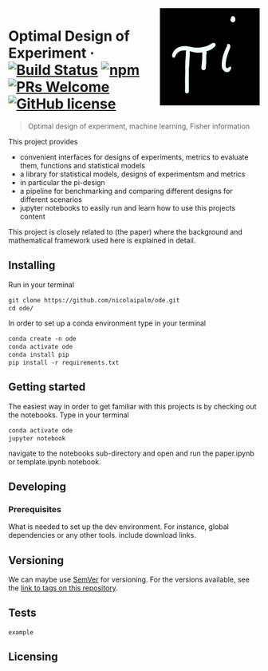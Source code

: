 <img src="./images/pi_design.jpeg" alt="Logo of the project" align="right" width="200">

# Optimal Design of Experiment &middot; [![Build Status](https://img.shields.io/travis/npm/npm/latest.svg?style=flat-square)](https://travis-ci.org/npm/npm) [![npm](https://img.shields.io/npm/v/npm.svg?style=flat-square)](https://www.npmjs.com/package/npm) [![PRs Welcome](https://img.shields.io/badge/PRs-welcome-brightgreen.svg?style=flat-square)](http://makeapullrequest.com) [![GitHub license](https://img.shields.io/badge/license-MIT-blue.svg?style=flat-square)](https://github.com/your/your-project/blob/master/LICENSE)
> Optimal design of experiment, machine learning, Fisher information

This project provides
- convenient interfaces for designs of experiments, metrics to evaluate them, functions and statistical models
- a library for statistical models, designs of experimentsm and metrics
- in particular the pi-design
- a pipeline for benchmarking and comparing different designs for different scenarios
- jupyter notebooks to easily run and learn how to use this projects content

This project is closely related to (the paper) where the background and mathematical framework used here is explained in detail.

## Installing 

Run in your terminal

```shell
git clone https://github.com/nicolaipalm/ode.git
cd ode/
```
In order to set up a conda environment type in your terminal

```shell
conda create -n ode
conda activate ode
conda install pip
pip install -r requirements.txt
```

## Getting started

The easiest way in order to get familiar with this projects is by checking out the notebooks.
Type in your terminal

```shell
conda activate ode
jupyter notebook
```
navigate to the notebooks sub-directory and open and run the paper.ipynb or template.ipynb notebook.

## Developing

### Prerequisites
What is needed to set up the dev environment. For instance, global dependencies or any other tools. include download links.

## Versioning
We can maybe use [SemVer](http://semver.org/) for versioning. For the versions available, see the [link to tags on this repository](/tags).



## Tests
```shell
example
```


## Licensing


